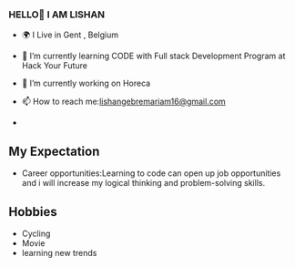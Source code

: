 ### HELLO👋 I AM LISHAN


- 🌍 I Live in Gent , Belgium
- 🌱 I’m currently learning CODE with Full stack Development Program at Hack Your Future
- 🔭 I’m currently working on Horeca
-  📫 How to reach me:lishangebremariam16@gmail.com

 
  
-



## My Expectation

- Career opportunities:Learning to code can open up job opportunities and
i will increase my logical thinking and problem-solving skills.

 ## Hobbies
  - Cycling
  - Movie
  - learning new trends






